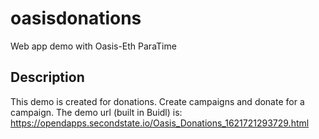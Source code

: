 # oasisdonations
Web app demo with Oasis-Eth ParaTime


## Description

This demo is created for donations. Create campaigns and donate for a campaign.
The demo url (built in Buidl) is: https://opendapps.secondstate.io/Oasis_Donations_1621721293729.html
